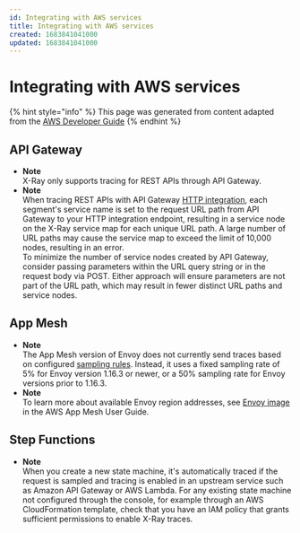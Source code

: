 ```yaml
---
id: Integrating with AWS services
title: Integrating with AWS services
created: 1683841041000
updated: 1683841041000
---
```

# Integrating with AWS services

{% hint style="info" %}
This page was generated from content adapted from the [AWS Developer Guide](https://github.com/awsdocs/aws-xray-developer-guide.git)
{% endhint %}

## API Gateway

- **Note**  
X\-Ray only supports tracing for REST APIs through API Gateway\.
- **Note**  
When tracing REST APIs with API Gateway [HTTP integration](https://docs.aws.amazon.com/apigateway/latest/developerguide/setup-http-integrations.html), each segment's service name is set to the request URL path from API Gateway to your HTTP integration endpoint, resulting in a service node on the X\-Ray service map for each unique URL path\. A large number of URL paths may cause the service map to exceed the limit of 10,000 nodes, resulting in an error\.  
To minimize the number of service nodes created by API Gateway, consider passing parameters within the URL query string or in the request body via POST\. Either approach will ensure parameters are not part of the URL path, which may result in fewer distinct URL paths and service nodes\.


## App Mesh

- **Note**  
The App Mesh version of Envoy does not currently send traces based on configured [sampling rules](https://docs.aws.amazon.com/xray/latest/devguide/xray-console-sampling.html)\. Instead, it uses a fixed sampling rate of 5% for Envoy version 1\.16\.3 or newer, or a 50% sampling rate for Envoy versions prior to 1\.16\.3\.
- **Note**  
To learn more about available Envoy region addresses, see [Envoy image](https://docs.aws.amazon.com/app-mesh/latest/userguide/envoy.html) in the AWS App Mesh User Guide\.


## Step Functions

- **Note**  
When you create a new state machine, it's automatically traced if the request is sampled and tracing is enabled in an upstream service such as Amazon API Gateway or AWS Lambda\. For any existing state machine not configured through the console, for example through an AWS CloudFormation template, check that you have an IAM policy that grants sufficient permissions to enable X\-Ray traces\.

